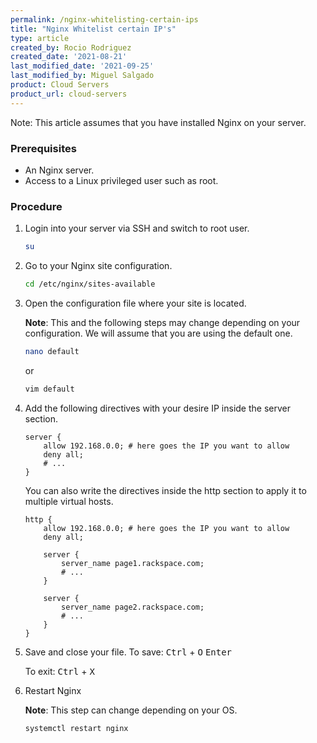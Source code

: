 ```yaml
---
permalink: /nginx-whitelisting-certain-ips
title: "Nginx Whitelist certain IP's"
type: article
created_by: Rocio Rodriguez
created_date: '2021-08-21'
last_modified_date: '2021-09-25'
last_modified_by: Miguel Salgado
product: Cloud Servers
product_url: cloud-servers
---
```


Note: This article assumes that you have installed Nginx on your server.

### Prerequisites
   - An Nginx server.
   - Access to a Linux privileged user such as root.

### Procedure
1. Login into your server via SSH and switch to root user.
    ```sh
    su
    ```
2. Go to your Nginx site configuration.
    ```sh
    cd /etc/nginx/sites-available
    ```
3. Open the configuration file where your site is located.

    **Note**: This and the following steps may change depending on your configuration. We will assume that you are using the default one.
    ```sh
    nano default
    ```
    or

    ```sh
    vim default
    ```
4. Add the following directives with your desire IP inside the server section.
    ```nginx
    server {
        allow 192.168.0.0; # here goes the IP you want to allow
        deny all;
        # ...
    }
    ```
    You can also write the directives inside the http section to apply it to multiple virtual hosts.
    ```nginx
    http {
        allow 192.168.0.0; # here goes the IP you want to allow
        deny all;
        
        server {
            server_name page1.rackspace.com;
            # ...
        }
        
        server {
            server_name page2.rackspace.com;
            # ...
        }
    }
    ```
    
5. Save and close your file.
    To save:
    <kbd>Ctrl</kbd> + <kbd>O</kbd>
    <kbd>Enter</kbd>

    To exit:
    <kbd>Ctrl</kbd> + <kbd>X</kbd>

6. Restart Nginx

    **Note**: This step can change depending on your OS.
    ```sh
    systemctl restart nginx
    ```
